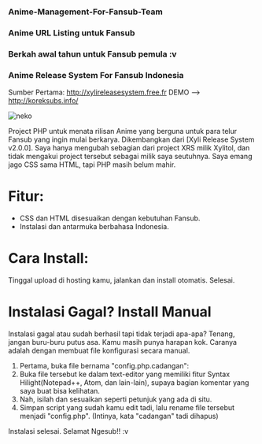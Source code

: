 ### Anime-Management-For-Fansub-Team
### Anime URL Listing untuk Fansub
### Berkah awal tahun untuk Fansub pemula :v
### Anime Release System For Fansub Indonesia

Sumber Pertama: http://xylireleasesystem.free.fr
DEMO --> http://koreksubs.info/

![neko](https://user-images.githubusercontent.com/25135495/51078580-d2b85e80-16e9-11e9-87eb-ebf5598e1fb4.jpg)

Project PHP untuk menata rilisan Anime yang berguna untuk para telur Fansub yang ingin mulai berkarya. 
Dikembangkan dari [Xyli Release System v2.0.0]. Saya hanya mengubah sebagian dari project XRS milik Xylitol, dan tidak mengakui project tersebut sebagai milik saya seutuhnya. Saya emang jago CSS sama HTML, tapi PHP masih belum mahir.

# Fitur:
- CSS dan HTML disesuaikan dengan kebutuhan Fansub.
- Instalasi dan antarmuka berbahasa Indonesia.

# Cara Install: 
Tinggal upload di hosting kamu, jalankan dan install otomatis. Selesai.

# Instalasi Gagal? Install Manual
Instalasi gagal atau sudah berhasil tapi tidak terjadi apa-apa? Tenang, jangan buru-buru putus asa. Kamu masih punya harapan kok. Caranya adalah dengan membuat file konfigurasi secara manual. 

1. Pertama, buka file bernama "config.php.cadangan":
2. Buka file tersebut ke dalam text-editor yang memiliki fitur Syntax Hilight(Notepad++, Atom, dan lain-lain), supaya bagian komentar yang saya buat bisa kelihatan. 
3. Nah, isilah dan sesuaikan seperti petunjuk yang ada di situ.
4. Simpan script yang sudah kamu edit tadi, lalu rename file tersebut menjadi "config.php". (Intinya, kata "cadangan" tadi dihapus)

Instalasi selesai. Selamat Ngesub!! :v



